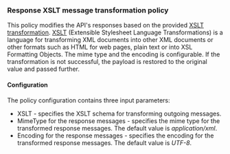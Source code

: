 ### Response XSLT message transformation policy ###

This policy modifies the API's responses based on the provided [XSLT transformation](http://developer.mulesoft.com/docs/display/current/XSLT+Transformer). [XSLT](http://en.wikipedia.org/wiki/XSLT) (Extensible Stylesheet Language Transformations) is a language for transforming XML documents into other XML documents or other formats such as HTML for web pages, plain text or into XSL Formatting Objects. The mime type and the encoding is configurable. If the transformation is not successful, the payload is restored to the original value and passed further.

#### Configuration

The policy configuration contains three input parameters:

+ XSLT - specifies the XSLT schema for transforming outgoing messages.
+ MimeType for the response messages - specifies the mime type for the transformed response messages. The default value is *application/xml*.
+ Encoding for the response messages - specifies the encoding for the transformed response messages. The default value is *UTF-8*.